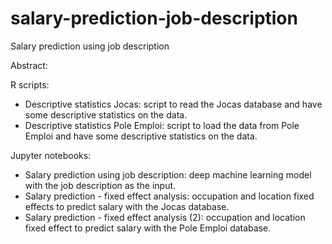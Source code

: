 # salary-prediction-job-description
Salary prediction using job description

Abstract:

R scripts:
- Descriptive statistics Jocas: script to read the Jocas database and have some descriptive statistics on the data.
- Descriptive statistics Pole Emploi: script to load the data from Pole Emploi and have some descriptive statistics on the data.

Jupyter notebooks:
- Salary prediction using job description: deep machine learning model with the job description as the input.
- Salary prediction - fixed effect analysis: occupation and location fixed effects to predict salary with the Jocas database.
- Salary prediction - fixed effect analysis (2): occupation and location fixed effect to predict salary with the Pole Emploi database.

